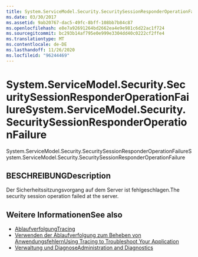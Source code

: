 ```yaml
---
title: System.ServiceModel.Security.SecuritySessionResponderOperationFailure
ms.date: 03/30/2017
ms.assetid: 9ab20767-dac5-49fc-8bff-108bb7b84c87
ms.openlocfilehash: e8e7a92691264bd2662ea4e9e981c6d22ac1f724
ms.sourcegitcommit: bc293b14af795e0e999e3304dd40c0222cf2ffe4
ms.translationtype: MT
ms.contentlocale: de-DE
ms.lasthandoff: 11/26/2020
ms.locfileid: "96244469"
---
```

# <a name="systemservicemodelsecuritysecuritysessionresponderoperationfailure"></a><span data-ttu-id="d570c-102">System.ServiceModel.Security.SecuritySessionResponderOperationFailure</span><span class="sxs-lookup"><span data-stu-id="d570c-102">System.ServiceModel.Security.SecuritySessionResponderOperationFailure</span></span>

<span data-ttu-id="d570c-103">System.ServiceModel.Security.SecuritySessionResponderOperationFailure</span><span class="sxs-lookup"><span data-stu-id="d570c-103">System.ServiceModel.Security.SecuritySessionResponderOperationFailure</span></span>  
  
## <a name="description"></a><span data-ttu-id="d570c-104">BESCHREIBUNG</span><span class="sxs-lookup"><span data-stu-id="d570c-104">Description</span></span>  

 <span data-ttu-id="d570c-105">Der Sicherheitssitzungsvorgang auf dem Server ist fehlgeschlagen.</span><span class="sxs-lookup"><span data-stu-id="d570c-105">The security session operation failed at the server.</span></span>  
  
## <a name="see-also"></a><span data-ttu-id="d570c-106">Weitere Informationen</span><span class="sxs-lookup"><span data-stu-id="d570c-106">See also</span></span>

- [<span data-ttu-id="d570c-107">Ablaufverfolgung</span><span class="sxs-lookup"><span data-stu-id="d570c-107">Tracing</span></span>](index.md)
- [<span data-ttu-id="d570c-108">Verwenden der Ablaufverfolgung zum Beheben von Anwendungsfehlern</span><span class="sxs-lookup"><span data-stu-id="d570c-108">Using Tracing to Troubleshoot Your Application</span></span>](using-tracing-to-troubleshoot-your-application.md)
- [<span data-ttu-id="d570c-109">Verwaltung und Diagnose</span><span class="sxs-lookup"><span data-stu-id="d570c-109">Administration and Diagnostics</span></span>](../index.md)
